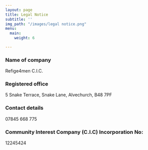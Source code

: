 ```yaml
---
layout: page
title: Legal Notice
subtitle: ''
img_path: "/images/legal notice.png"
menu:
  main:
    weight: 6

---
```

### Name of company

Refige4men C.I.C.

### Registered office

5 Snake Terrace, Snake Lane, Alvechurch, B48 7PF

### Contact details

07845 668 775

### Community Interest Company (C.I.C) Incorporation No:

12245424